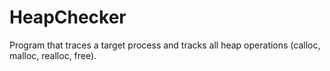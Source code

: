 # HeapChecker
Program that traces a target process and tracks all heap operations (calloc, malloc, realloc, free).
